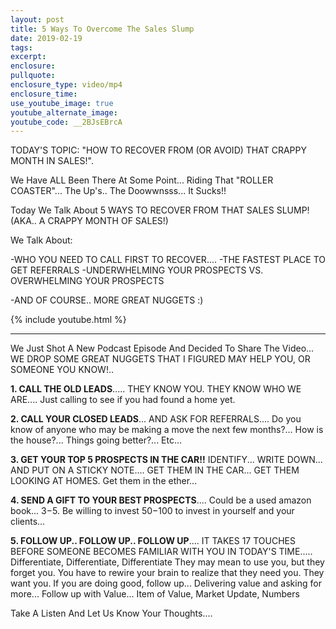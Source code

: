 ```yaml
---
layout: post
title: 5 Ways To Overcome The Sales Slump
date: 2019-02-19
tags:
excerpt:
enclosure:
pullquote:
enclosure_type: video/mp4
enclosure_time:
use_youtube_image: true
youtube_alternate_image:
youtube_code: __2BJsEBrcA
---
```

TODAY'S TOPIC: "HOW TO RECOVER FROM (OR AVOID) THAT CRAPPY MONTH IN SALES!".

We Have ALL Been There At Some Point... Riding That "ROLLER COASTER"... The Up's.. The Doowwnsss... It Sucks!!

Today We Talk About 5 WAYS TO RECOVER FROM THAT SALES SLUMP! (AKA.. A CRAPPY MONTH OF SALES!)  

We Talk About:

-WHO YOU NEED TO CALL FIRST TO RECOVER....
-THE FASTEST PLACE TO GET REFERRALS
-UNDERWHELMING YOUR PROSPECTS VS. OVERWHELMING YOUR PROSPECTS

-AND OF COURSE.. MORE GREAT NUGGETS :)

{% include youtube.html %}
<hr>
We Just Shot A New Podcast Episode And Decided To Share The Video... WE DROP SOME GREAT NUGGETS THAT I FIGURED MAY HELP YOU, OR SOMEONE YOU KNOW!..

**1. CALL THE OLD LEADS**..... THEY KNOW YOU. THEY KNOW WHO WE ARE....
Just calling to see if you had found a home yet.


**2. CALL YOUR CLOSED LEADS**... AND ASK FOR REFERRALS....
Do you know of anyone who may be making a move the next few months?... How is the house?... Things going better?... Etc...

**3. GET YOUR TOP 5 PROSPECTS IN THE CAR!!** IDENTIFY... WRITE DOWN... AND PUT ON A STICKY NOTE.... GET THEM IN THE CAR... GET THEM LOOKING AT HOMES.
Get them in the ether...

**4. SEND A GIFT TO YOUR BEST PROSPECTS**....
Could be a used amazon book... $3-$5. Be willing to invest $50-$100 to invest in yourself and your clients...


**5. FOLLOW UP.. FOLLOW UP.. FOLLOW UP**.... IT TAKES 17 TOUCHES BEFORE SOMEONE BECOMES FAMILIAR WITH YOU IN TODAY'S TIME.....
Differentiate, Differentiate, Differentiate
They may mean to use you, but they forget you.
You have to rewire your brain to realize that they need you. They want you. If you are doing good, follow up...
Delivering value and asking for more...
Follow up with Value... Item of Value, Market Update, Numbers


Take A Listen And Let Us Know Your Thoughts.... 
